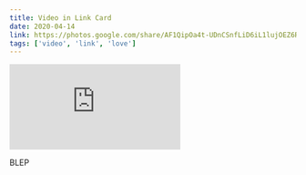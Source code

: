 ```yaml
---
title: Video in Link Card
date: 2020-04-14
link: https://photos.google.com/share/AF1QipOa4t-UDnCSnfLiD6iL1lujOEZ6RtK2xcAAClSg5PPYNlYGgjlcVbbJcgL47joSFQ?key=UVZQQnRXbVRrajE1QXhTWUZxVFJkUWZtbjdnS3dB
tags: ['video', 'link', 'love']
---
```


<Embed
  src="https://photos.google.com/album/AF1QipN7gFxSrjQVpPwfFHjPWBD5KSj9AHcU9k0M774s"
/>

BLEP
